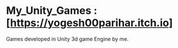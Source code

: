 # My_Unity_Games : [https://yogesh00parihar.itch.io]
Games developed in Unity 3d game Engine by me.

